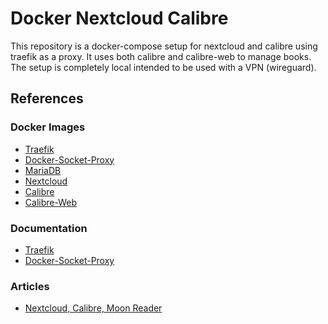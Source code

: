 # Docker Nextcloud Calibre

This repository is a docker-compose setup for nextcloud and calibre using traefik as a proxy. It uses both calibre and calibre-web to manage books. The setup is completely local intended to be used with a VPN (wireguard).

## References

### Docker Images
- [Traefik](https://hub.docker.com/_/traefik)
- [Docker-Socket-Proxy](https://hub.docker.com/r/tecnativa/docker-socket-proxy)
- [MariaDB](https://hub.docker.com/_/mariadb)
- [Nextcloud](https://hub.docker.com/_/nextcloud)
- [Calibre](https://hub.docker.com/r/linuxserver/calibre)
- [Calibre-Web](https://hub.docker.com/r/linuxserver/calibre-web)

### Documentation
- [Traefik]()
- [Docker-Socket-Proxy]()

### Articles
- [Nextcloud, Calibre, Moon Reader](https://itnext.io/calibre-web-home-in-browser-online-library-with-nextcloud-storage-and-moon-reader-on-android-bee6a30c15b9)
